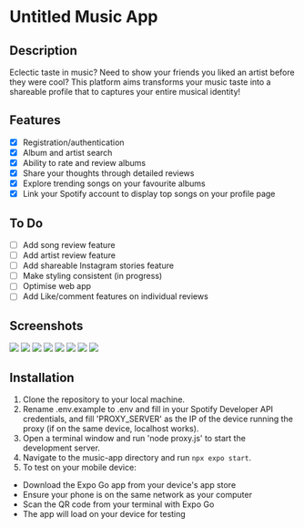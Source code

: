 # Untitled Music App

## Description

Eclectic taste in music? Need to show your friends you liked an artist before they were cool? This platform aims transforms your music taste into a shareable profile that to captures your entire musical identity!  

## Features

- [x] Registration/authentication
- [x] Album and artist search
- [x] Ability to rate and review albums
- [x] Share your thoughts through detailed reviews
- [x] Explore trending songs on your favourite albums
- [x] Link your Spotify account to display top songs on your profile page

## To Do

- [ ] Add song review feature
- [ ] Add artist review feature
- [ ] Add shareable Instagram stories feature
- [ ] Make styling consistent (in progress)
- [ ] Optimise web app
- [ ] Add Like/comment features on individual reviews

## Screenshots

![](./images/1.png)
![](./images/2.png)
![](./images/3.png)
![](./images/4.png)
![](./images/5.png)
![](./images/6.png)
![](./images/7.png)
![](./images/8.png)

## Installation

1. Clone the repository to your local machine.
2. Rename .env.example to .env and fill in your Spotify Developer API credentials, and fill 'PROXY_SERVER' as the IP of the device running the proxy (if on the same device, localhost works).
3. Open a terminal window and run 'node proxy.js' to start the development server.
4. Navigate to the music-app directory and run `npx expo start`.
6. To test on your mobile device:
  - Download the Expo Go app from your device's app store
  - Ensure your phone is on the same network as your computer
  - Scan the QR code from your terminal with Expo Go
  - The app will load on your device for testing
